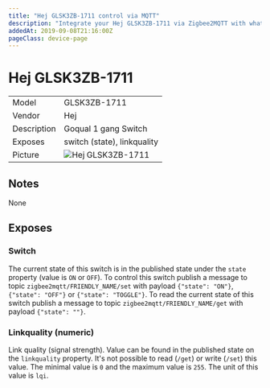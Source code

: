 ```yaml
---
title: "Hej GLSK3ZB-1711 control via MQTT"
description: "Integrate your Hej GLSK3ZB-1711 via Zigbee2MQTT with whatever smart home infrastructure you are using without the vendors bridge or gateway."
addedAt: 2019-09-08T21:16:00Z
pageClass: device-page
---
```


<!-- !!!! -->
<!-- ATTENTION: This file is auto-generated through docgen! -->
<!-- You can only edit the "## Notes"-Section. -->
<!-- !!!! -->

# Hej GLSK3ZB-1711

|     |     |
|-----|-----|
| Model | GLSK3ZB-1711  |
| Vendor  | Hej  |
| Description | Goqual 1 gang Switch |
| Exposes | switch (state), linkquality |
| Picture | ![Hej GLSK3ZB-1711](https://psi-4ward.github.io/zigbee2mqtt.io/images/devices/GLSK3ZB-1711.jpg) |


## Notes

None



## Exposes

### Switch 
The current state of this switch is in the published state under the `state` property (value is `ON` or `OFF`).
To control this switch publish a message to topic `zigbee2mqtt/FRIENDLY_NAME/set` with payload `{"state": "ON"}`, `{"state": "OFF"}` or `{"state": "TOGGLE"}`.
To read the current state of this switch publish a message to topic `zigbee2mqtt/FRIENDLY_NAME/get` with payload `{"state": ""}`.

### Linkquality (numeric)
Link quality (signal strength).
Value can be found in the published state on the `linkquality` property.
It's not possible to read (`/get`) or write (`/set`) this value.
The minimal value is `0` and the maximum value is `255`.
The unit of this value is `lqi`.

